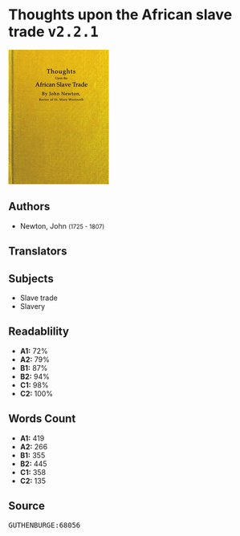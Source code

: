 # Thoughts upon the African slave trade <kbd>v2.2.1</kbd>

![](./cover.medium.jpg "")

## Authors


 - Newton, John <small>(1725 - 1807)</small>

## Translators



## Subjects


 - Slave trade
 - Slavery

## Readablility


 - **A1:** 72%
 - **A2:** 79%
 - **B1:** 87%
 - **B2:** 94%
 - **C1:** 98%
 - **C2:** 100%

## Words Count


 - **A1:** 419
 - **A2:** 266
 - **B1:** 355
 - **B2:** 445
 - **C1:** 358
 - **C2:** 135

## Source


<kbd>GUTHENBURGE:68056</kbd>
